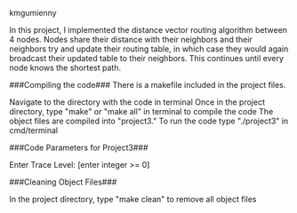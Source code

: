 kmgumienny

In this project, I implemented the distance vector routing algorithm between 4 nodes. Nodes share their distance with their neighbors and their neighbors try and update their routing table, in which case they would again broadcast their updated table to their neighbors. This continues until every node knows the shortest path.


###Compiling the code###
There is a makefile included in the project files.

Navigate to the directory with the code in terminal
Once in the project directory, type "make" or "make all" in terminal to compile the code
The object files are compiled into "project3." To run the code type "./project3" in cmd/terminal

###Code Parameters for Project3###

Enter Trace Level: [enter integer >= 0]

###Cleaning Object Files###

In the project directory, type "make clean" to remove all object files
